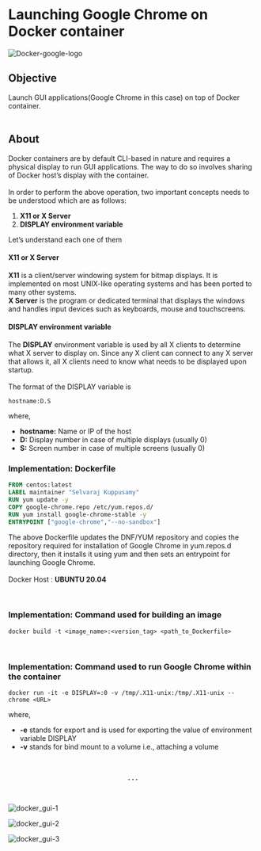 
# Launching Google Chrome on Docker container

![Docker-google-logo]()

## Objective
Launch GUI applications(Google Chrome in this case) on top of Docker container.
<br><br>

## About
Docker containers are by default CLI-based in nature and requires a physical display to run GUI applications. The way to do so involves sharing of Docker host’s display with the container.<br><br>
In order to perform the above operation, two important concepts needs to be understood which are as follows:

1. **X11 or X Server**
2. **DISPLAY environment variable**

Let’s understand each one of them

#### X11 or X Server

**X11** is a client/server windowing system for bitmap displays. It is implemented on most UNIX-like operating systems and has been ported to many other systems.<br>
**X Server** is the program or dedicated terminal that displays the windows and handles input devices such as keyboards, mouse and touchscreens.

#### DISPLAY environment variable

The **DISPLAY** environment variable is used by all X clients to determine what X server to display on. Since any X client can connect to any X server that allows it, all X clients need to know what needs to be displayed upon startup.<br><br>
The format of the DISPLAY variable is

```
hostname:D.S
```

where,

- **hostname:** Name or IP of the host
- **D:** Display number in case of multiple displays (usually 0)
- **S:** Screen number in case of multiple screens (usually 0)

### Implementation: Dockerfile

```dockerfile
FROM centos:latest
LABEL maintainer "Selvaraj Kuppusamy"
RUN yum update -y 
COPY google-chrome.repo /etc/yum.repos.d/
RUN yum install google-chrome-stable -y
ENTRYPOINT ["google-chrome","--no-sandbox"]
```

The above Dockerfile updates the DNF/YUM repository and copies the repository required for installation of Google Chrome in yum.repos.d directory, then it installs it using yum and then sets an entrypoint for launching Google Chrome.<br><br>
Docker Host : **UBUNTU 20.04**

<br>

### Implementation: Command used for building an image

```shell
docker build -t <image_name>:<version_tag> <path_to_Dockerfile>
```

<br>

### Implementation: Command used to run Google Chrome within the container

```shell
docker run -it -e DISPLAY=:0 -v /tmp/.X11-unix:/tmp/.X11-unix -- chrome <URL>
```

where,
- **-e** stands for export and is used for exporting the value of environment variable DISPLAY
- **-v** stands for bind mount to a volume i.e., attaching a volume


<br>
<p align="center"><b>. . .</b></p><br>


![docker_gui-1]()


![docker_gui-2]()


![docker_gui-3]()


